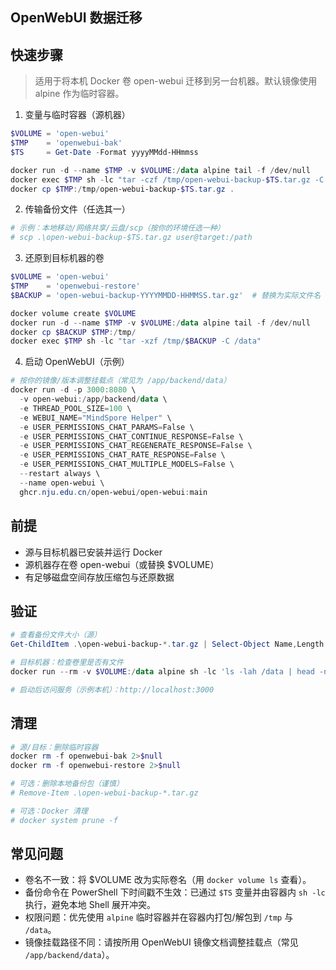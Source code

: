 ## OpenWebUI 数据迁移

## 快速步骤

> 适用于将本机 Docker 卷 open-webui 迁移到另一台机器。默认镜像使用 alpine 作为临时容器。

1) 变量与临时容器（源机器）

```powershell
$VOLUME = 'open-webui'
$TMP    = 'openwebui-bak'
$TS     = Get-Date -Format yyyyMMdd-HHmmss

docker run -d --name $TMP -v $VOLUME:/data alpine tail -f /dev/null
docker exec $TMP sh -lc "tar -czf /tmp/open-webui-backup-$TS.tar.gz -C /data ."
docker cp $TMP:/tmp/open-webui-backup-$TS.tar.gz .
```

2) 传输备份文件（任选其一）

```powershell
# 示例：本地移动/网络共享/云盘/scp（按你的环境任选一种）
# scp .\open-webui-backup-$TS.tar.gz user@target:/path
```

3) 还原到目标机器的卷

```powershell
$VOLUME = 'open-webui'
$TMP    = 'openwebui-restore'
$BACKUP = 'open-webui-backup-YYYYMMDD-HHMMSS.tar.gz'  # 替换为实际文件名

docker volume create $VOLUME
docker run -d --name $TMP -v $VOLUME:/data alpine tail -f /dev/null
docker cp $BACKUP $TMP:/tmp/
docker exec $TMP sh -lc "tar -xzf /tmp/$BACKUP -C /data"
```

4) 启动 OpenWebUI（示例）

```powershell
# 按你的镜像/版本调整挂载点（常见为 /app/backend/data）
docker run -d -p 3000:8080 \
  -v open-webui:/app/backend/data \
  -e THREAD_POOL_SIZE=100 \
  -e WEBUI_NAME="MindSpore Helper" \
  -e USER_PERMISSIONS_CHAT_PARAMS=False \
  -e USER_PERMISSIONS_CHAT_CONTINUE_RESPONSE=False \
  -e USER_PERMISSIONS_CHAT_REGENERATE_RESPONSE=False \
  -e USER_PERMISSIONS_CHAT_RATE_RESPONSE=False \
  -e USER_PERMISSIONS_CHAT_MULTIPLE_MODELS=False \
  --restart always \
  --name open-webui \
  ghcr.nju.edu.cn/open-webui/open-webui:main
```

## 前提

- 源与目标机器已安装并运行 Docker
- 源机器存在卷 open-webui（或替换 $VOLUME）
- 有足够磁盘空间存放压缩包与还原数据

## 验证

```powershell
# 查看备份文件大小（源）
Get-ChildItem .\open-webui-backup-*.tar.gz | Select-Object Name,Length | Sort-Object LastWriteTime -Descending | Select-Object -First 1

# 目标机器：检查卷里是否有文件
docker run --rm -v $VOLUME:/data alpine sh -lc 'ls -lah /data | head -n 50'

# 启动后访问服务（示例本机）：http://localhost:3000
```

## 清理

```powershell
# 源/目标：删除临时容器
docker rm -f openwebui-bak 2>$null
docker rm -f openwebui-restore 2>$null

# 可选：删除本地备份包（谨慎）
# Remove-Item .\open-webui-backup-*.tar.gz

# 可选：Docker 清理
# docker system prune -f
```

## 常见问题

- 卷名不一致：将 $VOLUME 改为实际卷名（用 `docker volume ls` 查看）。
- 备份命令在 PowerShell 下时间戳不生效：已通过 `$TS` 变量并由容器内 `sh -lc` 执行，避免本地 Shell 展开冲突。
- 权限问题：优先使用 `alpine` 临时容器并在容器内打包/解包到 `/tmp` 与 `/data`。
- 镜像挂载路径不同：请按所用 OpenWebUI 镜像文档调整挂载点（常见 `/app/backend/data`）。